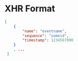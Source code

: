 # XHR Format

``` json
[
    {
        "name": "eventname",
        "sequence": "someid",
        "timestamp": 1234567890
    }
    , ...
 ]
 ```
